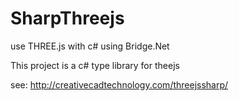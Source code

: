# SharpThreejs
use THREE.js with c# using Bridge.Net

This project is a c# type library for theejs

see: http://creativecadtechnology.com/threejssharp/

